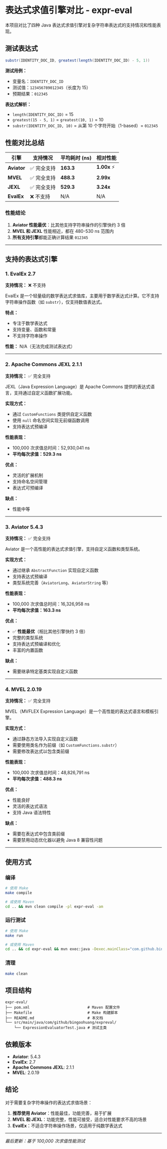 # 表达式求值引擎对比 - expr-eval

本项目对比了四种 Java 表达式求值引擎对复杂字符串表达式的支持情况和性能表现。


## 测试表达式

```java
substr(IDENTITY_DOC_ID, greatest(length(IDENTITY_DOC_ID) - 5, 1))
```

**测试用例：**
- 变量名：`IDENTITY_DOC_ID`
- 测试值：`123456789012345`（长度为 15）
- 预期结果：`012345`

**表达式解析：**
- `length(IDENTITY_DOC_ID)` = 15
- `greatest(15 - 5, 1)` = `greatest(10, 1)` = 10
- `substr(IDENTITY_DOC_ID, 10)` = 从第 10 个字符开始（1-based）= `012345`

## 性能对比总结

| 引擎 | 支持情况 | 平均耗时 (ns) | 相对性能 |
|------|---------|--------------|---------|
| **Aviator** | ✅ 完全支持 | **163.3** | **1.00x** ⚡ |
| **MVEL** | ✅ 完全支持 | **488.3** | **2.99x** |
| **JEXL** | ✅ 完全支持 | **529.3** | **3.24x** |
| **EvalEx** | ❌ 不支持 | N/A | N/A |

### 性能结论

1. **Aviator 性能最优**：比其他支持字符串操作的引擎快约 3 倍
2. **MVEL 和 JEXL** 性能相近，都在 480-530 ns 范围内
3. **所有支持引擎**都能正确计算结果 `012345`

---

## 支持的表达式引擎

### 1. EvalEx 2.7

**支持情况：** ❌ 不支持

EvalEx 是一个轻量级的数学表达式求值库，主要用于数学表达式计算。它不支持字符串操作函数（如 `substr`），仅支持数值表达式。

**特点：**
- 专注于数学表达式
- 支持变量、函数和常量
- 不支持字符串操作

**性能：** N/A（无法完成测试表达式）

---

### 2. Apache Commons JEXL 2.1.1

**支持情况：** ✅ 完全支持

JEXL（Java Expression Language）是 Apache Commons 提供的表达式语言，支持通过自定义函数扩展功能。

**实现方式：**
- 通过 `CustomFunctions` 类提供自定义函数
- 使用 `null` 命名空间实现无前缀函数调用
- 支持表达式预编译

**性能表现：**
- 100,000 次求值总时间：52,930,041 ns
- **平均每次求值：529.3 ns**

**优点：**
- 灵活的扩展机制
- 支持命名空间管理
- 表达式可预编译

**缺点：**
- 性能中等

---

### 3. Aviator 5.4.3

**支持情况：** ✅ 完全支持

Aviator 是一个高性能的表达式求值引擎，支持自定义函数和类型系统。

**实现方式：**
- 通过继承 `AbstractFunction` 实现自定义函数
- 支持表达式预编译
- 类型系统完善（`AviatorLong`、`AviatorString` 等）

**性能表现：**
- 100,000 次求值总时间：16,326,958 ns
- **平均每次求值：163.3 ns**

**优点：**
- ✅ **性能最优**（相比其他引擎快约 3 倍）
- 完整的类型系统
- 支持表达式预编译和优化
- 丰富的内置函数

**缺点：**
- 需要继承特定基类实现自定义函数

---

### 4. MVEL 2.0.19

**支持情况：** ✅ 完全支持

MVEL（MVFLEX Expression Language）是一个高性能的表达式语言和模板引擎。

**实现方式：**
- 通过静态方法导入实现自定义函数
- 需要使用类名作为前缀（如 `CustomFunctions.substr`）
- 需要修改表达式以包含类前缀

**性能表现：**
- 100,000 次求值总时间：48,826,791 ns
- **平均每次求值：488.3 ns**

**优点：**
- 性能良好
- 灵活的表达式语法
- 支持 Java 语法特性

**缺点：**
- 需要在表达式中包含类前缀
- 需要禁用动态优化器以避免 Java 8 兼容性问题

---



## 使用方式

### 编译

```bash
# 使用 Make
make compile

# 或使用 Maven
cd .. && mvn clean compile -pl expr-eval -am
```

### 运行测试

```bash
# 使用 Make
make run

# 或使用 Maven
cd .. && cd expr-eval && mvn exec:java -Dexec.mainClass="com.github.bingoohuang.expreval.ExpressionEvaluatorTest"
```

### 清理

```bash
make clean
```

## 项目结构

```
expr-eval/
├── pom.xml                          # Maven 配置文件
├── Makefile                         # Make 构建脚本
├── README.md                        # 本文档
└── src/main/java/com/github/bingoohuang/expreval/
    └── ExpressionEvaluatorTest.java # 测试主类
```

## 依赖版本

- **Aviator**: 5.4.3
- **EvalEx**: 2.7
- **Apache Commons JEXL**: 2.1.1
- **MVEL**: 2.0.19

## 结论

对于需要复杂字符串操作的表达式求值场景：

1. **推荐使用 Aviator**：性能最佳，功能完善，易于扩展
2. **MVEL 和 JEXL**：功能完整，性能可接受，适合对性能要求不高的场景
3. **EvalEx**：不适合字符串操作场景，仅适用于纯数学表达式

---

*最后更新：基于 100,000 次求值性能测试*

